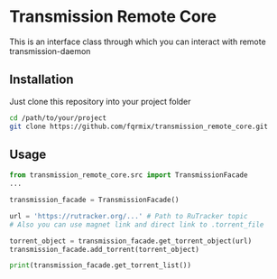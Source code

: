 # Transmission Remote Core

This is an interface class through which you can interact with remote transmission-daemon

## Installation
Just clone this repository into your project folder

```bash
cd /path/to/your/project
git clone https://github.com/fqrmix/transmission_remote_core.git
```

## Usage
```python
from transmission_remote_core.src import TransmissionFacade
...

transmission_facade = TransmissionFacade()

url = 'https://rutracker.org/...' # Path to RuTracker topic
# Also you can use magnet link and direct link to .torrent_file

torrent_object = transmission_facade.get_torrent_object(url)
transmission_facade.add_torrent(torrent_object)

print(transmission_facade.get_torrent_list())

```
